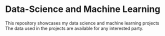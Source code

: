 # Data-Science and Machine Learning
This repository showcases my data science and machine learning projects
The data used in the projects are available for any interested party.
